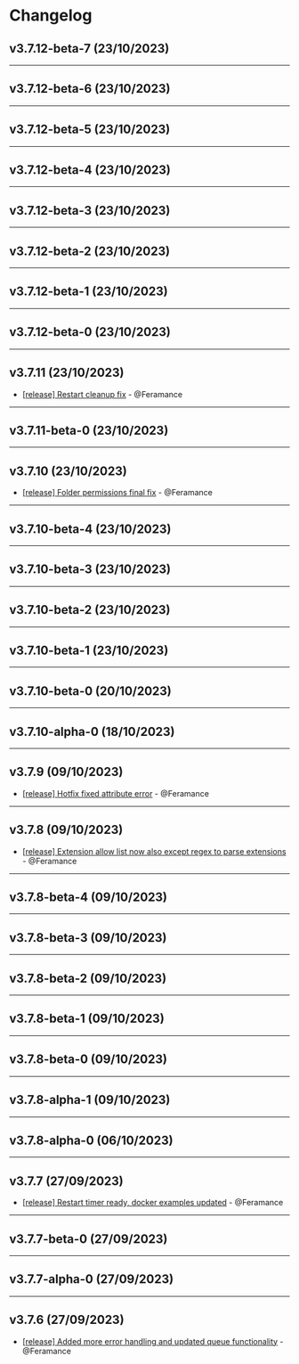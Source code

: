 # Changelog

## v3.7.12-beta-7 (23/10/2023)

---

## v3.7.12-beta-6 (23/10/2023)

---

## v3.7.12-beta-5 (23/10/2023)

---

## v3.7.12-beta-4 (23/10/2023)

---

## v3.7.12-beta-3 (23/10/2023)

---

## v3.7.12-beta-2 (23/10/2023)

---

## v3.7.12-beta-1 (23/10/2023)

---

## v3.7.12-beta-0 (23/10/2023)

---

## v3.7.11 (23/10/2023)
- [[release] Restart cleanup fix](https://github.com/Feramance/qBitrr/commit/5eab6deb521b4b40e884eac021647fa756ef268e) - @Feramance

---

## v3.7.11-beta-0 (23/10/2023)

---

## v3.7.10 (23/10/2023)
- [[release] Folder permissions final fix](https://github.com/Feramance/qBitrr/commit/2563b4a9aa6775dce4df20430b61fad599b9cd0c) - @Feramance

---

## v3.7.10-beta-4 (23/10/2023)

---

## v3.7.10-beta-3 (23/10/2023)

---

## v3.7.10-beta-2 (23/10/2023)

---

## v3.7.10-beta-1 (23/10/2023)

---

## v3.7.10-beta-0 (20/10/2023)

---

## v3.7.10-alpha-0 (18/10/2023)

---

## v3.7.9 (09/10/2023)
- [[release] Hotfix fixed attribute error](https://github.com/Feramance/qBitrr/commit/c5b9bcbdc8f1db24575eddba5df0e3990a9815b6) - @Feramance

---

## v3.7.8 (09/10/2023)
- [[release] Extension allow list now also except regex to parse extensions](https://github.com/Feramance/qBitrr/commit/b0a1d6382676734405adc9b6b45d2855ed465a5c) - @Feramance

---

## v3.7.8-beta-4 (09/10/2023)

---

## v3.7.8-beta-3 (09/10/2023)

---

## v3.7.8-beta-2 (09/10/2023)

---

## v3.7.8-beta-1 (09/10/2023)

---

## v3.7.8-beta-0 (09/10/2023)

---

## v3.7.8-alpha-1 (09/10/2023)

---

## v3.7.8-alpha-0 (06/10/2023)

---

## v3.7.7 (27/09/2023)
- [[release] Restart timer ready, docker examples updated](https://github.com/Feramance/qBitrr/commit/dbb95b7c6d651c14f6b7d082e713e0b3b1fa5297) - @Feramance

---

## v3.7.7-beta-0 (27/09/2023)

---

## v3.7.7-alpha-0 (27/09/2023)

---

## v3.7.6 (27/09/2023)
- [[release] Added more error handling and updated queue functionality](https://github.com/Feramance/qBitrr/commit/ffeecb09c6aa9df46040b68b83bc565ca6cb3043) - @Feramance
